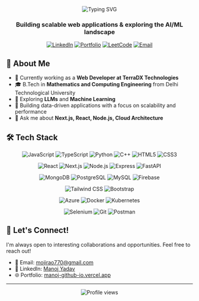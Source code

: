 <div align="center">
  <img src="https://readme-typing-svg.herokuapp.com?font=Fira+Code&size=32&duration=3000&pause=1000&color=2F80ED&center=true&vCenter=true&width=600&lines=Hi+there!+I'm+Manoj+Kumar;Full+Stack+Developer;Cloud+Engineering+Enthusiast;Data+Science+Explorer" alt="Typing SVG" />
</div>

<h3 align="center">Building scalable web applications & exploring the AI/ML landscape</h3>

<div align="center">
  
  [![LinkedIn](https://img.shields.io/badge/LinkedIn-0077B5?style=for-the-badge&logo=linkedin&logoColor=white)](https://www.linkedin.com/in/manoj-yadav-41806b202/)
  [![Portfolio](https://img.shields.io/badge/Portfolio-000000?style=for-the-badge&logo=vercel&logoColor=white)](https://manoj-github-io.vercel.app/)
  [![LeetCode](https://img.shields.io/badge/LeetCode-FFA116?style=for-the-badge&logo=leetcode&logoColor=black)](https://leetcode.com/u/urahara_kisuke_daijoubu_desu/)
  [![Email](https://img.shields.io/badge/Email-D14836?style=for-the-badge&logo=gmail&logoColor=white)](mailto:mojirao770@gmail.com)
  
</div>

## 🧠 About Me

- 🔭 Currently working as a **Web Developer at TerraDX Technologies**
- 🎓 B.Tech in **Mathematics and Computing Engineering** from Delhi Technological University
- 🌱 Exploring **LLMs** and **Machine Learning**
- 🚀 Building data-driven applications with a focus on scalability and performance
- 💬 Ask me about **Next.js, React, Node.js, Cloud Architecture**


## 🛠️ Tech Stack

<div align="center">
  
  ![JavaScript](https://img.shields.io/badge/-JavaScript-F7DF1E?style=flat-square&logo=javascript&logoColor=black)
  ![TypeScript](https://img.shields.io/badge/-TypeScript-3178C6?style=flat-square&logo=typescript&logoColor=white)
  ![Python](https://img.shields.io/badge/-Python-3776AB?style=flat-square&logo=python&logoColor=white)
  ![C++](https://img.shields.io/badge/-C++-00599C?style=flat-square&logo=cplusplus&logoColor=white)
  ![HTML5](https://img.shields.io/badge/-HTML5-E34F26?style=flat-square&logo=html5&logoColor=white)
  ![CSS3](https://img.shields.io/badge/-CSS3-1572B6?style=flat-square&logo=css3&logoColor=white)
  
  ![React](https://img.shields.io/badge/-React-61DAFB?style=flat-square&logo=react&logoColor=black)
  ![Next.js](https://img.shields.io/badge/-Next.js-000000?style=flat-square&logo=nextdotjs&logoColor=white)
  ![Node.js](https://img.shields.io/badge/-Node.js-339933?style=flat-square&logo=nodedotjs&logoColor=white)
  ![Express](https://img.shields.io/badge/-Express-000000?style=flat-square&logo=express&logoColor=white)
  ![FastAPI](https://img.shields.io/badge/-FastAPI-009688?style=flat-square&logo=fastapi&logoColor=white)
  
  ![MongoDB](https://img.shields.io/badge/-MongoDB-47A248?style=flat-square&logo=mongodb&logoColor=white)
  ![PostgreSQL](https://img.shields.io/badge/-PostgreSQL-4169E1?style=flat-square&logo=postgresql&logoColor=white)
  ![MySQL](https://img.shields.io/badge/-MySQL-4479A1?style=flat-square&logo=mysql&logoColor=white)
  ![Firebase](https://img.shields.io/badge/-Firebase-FFCA28?style=flat-square&logo=firebase&logoColor=black)
  
  ![Tailwind CSS](https://img.shields.io/badge/-Tailwind_CSS-38B2AC?style=flat-square&logo=tailwindcss&logoColor=white)
  ![Bootstrap](https://img.shields.io/badge/-Bootstrap-7952B3?style=flat-square&logo=bootstrap&logoColor=white)
  
  ![Azure](https://img.shields.io/badge/-Azure-0078D4?style=flat-square&logo=microsoftazure&logoColor=white)
  ![Docker](https://img.shields.io/badge/-Docker-2496ED?style=flat-square&logo=docker&logoColor=white)
  ![Kubernetes](https://img.shields.io/badge/-Kubernetes-326CE5?style=flat-square&logo=kubernetes&logoColor=white)
  
  ![Selenium](https://img.shields.io/badge/-Selenium-43B02A?style=flat-square&logo=selenium&logoColor=white)
  ![Git](https://img.shields.io/badge/-Git-F05032?style=flat-square&logo=git&logoColor=white)
  ![Postman](https://img.shields.io/badge/-Postman-FF6C37?style=flat-square&logo=postman&logoColor=white)
  
</div>

## 🤝 Let's Connect!

I'm always open to interesting collaborations and opportunities. Feel free to reach out!

- 📧 Email: [mojirao770@gmail.com](mailto:mojirao770@gmail.com)
- 💼 LinkedIn: [Manoj Yadav](https://www.linkedin.com/in/manoj-yadav-41806b202/)
- 🌐 Portfolio: [manoj-github-io.vercel.app](https://manoj-github-io.vercel.app/)

---

<div align="center">
  <img src="https://komarev.com/ghpvc/?username=manoj&style=flat-square&color=blue" alt="Profile views" />
</div>
